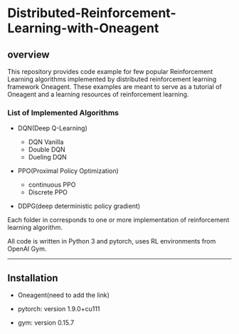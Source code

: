 # Distributed-Reinforcement-Learning-with-Oneagent
## overview
This repository provides code example for few popular Reinforcement Learning algorithms implemented by distributed reinforcement learning framework Oneagent. These examples are meant to serve as a tutorial of Oneagent and a learning resources of reinforcement learning.

### List of Implemented Algorithms
+ DQN(Deep Q-Learning)
    + DQN Vanilla
    + Double DQN
    + Dueling DQN

+ PPO(Proximal Policy Optimization)
    + continuous PPO
    + Discrete PPO

+ DDPG(deep deterministic policy gradient)

Each folder in corresponds to one or more implementation of reinforcement learning algorithm.

All code is written in Python 3 and pytorch, uses RL environments from OpenAI Gym.

_________________________________________________________

## Installation

+ Oneagent(need to add the link)

+ pytorch: version 1.9.0+cu111

+ gym: version 0.15.7

